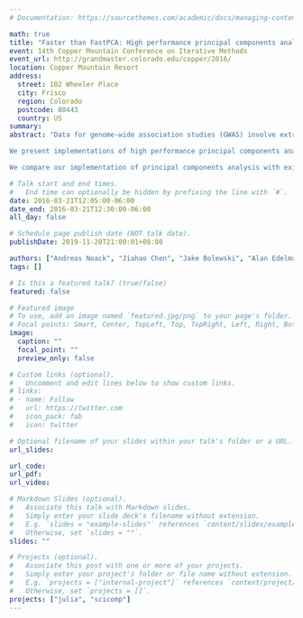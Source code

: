 ```yaml
---
# Documentation: https://sourcethemes.com/academic/docs/managing-content/

math: true
title: "Faster than FastPCA: High performance principal components analysis of genomics data"
event: 14th Copper Mountain Conference on Iterative Methods
event_url: http://grandmaster.colorado.edu/copper/2016/
location: Copper Mountain Resort
address: 
  street: 102 Wheeler Place
  city: Frisco
  region: Colorado
  postcode: 80443
  country: US
summary:
abstract: "Data for genome-wide association studies (GWAS) involve extremely large matrices with small nonnegative integer entries representing deviations from a reference genome. Principal components analysis (PCA) is traditionally used to identify clusters reflecting subpopulation structure in genomics populations.

We present implementations of high performance principal components analysis using Golub-Kahan-Lanczos (GKL) iterative bidiagonalization routines written in pure Julia. We demonstrate out of core computation on data stored on external files and databases, showing how Julia's user-extensible type system and generic functions with multimethods (multiple dispatch) allow for flexible and convenient definitions of new types reflecting new data structures, such as matrices stored in HDF5 files or in an array database. Operator overloading also allows for a natural expression of elementary operations such as matrix-vector products that exploit detailed knowledge of underlying storage formats and layouts for improved performance.

We compare our implementation of principal components analysis with existing tools designed for GWAS data, such as EIGENSOFT, FlashPCA and FastPCA. We show that in many cases, iterative bidiagonalization outperforms other methods implemented in these existing tools, such as randomized subspace iteration. We explore how convergence of GKL iterates and auxiliary quantities used in practical roundoff control strategies, such as the $\\omega$-recurrence coefficients in partial reorthogonalization reflect underlying structure latent in genomics data matrices."

# Talk start and end times.
#   End time can optionally be hidden by prefixing the line with `#`.
date: 2016-03-21T12:05:00-06:00
date_end: 2016-03-21T12:30:00-06:00
all_day: false

# Schedule page publish date (NOT talk date).
publishDate: 2019-11-20T21:00:01+08:00

authors: ["Andreas Noack", "Jiahao Chen", "Jake Bolewski", "Alan Edelman", "Nikolaos Patsopoulos"]
tags: []

# Is this a featured talk? (true/false)
featured: false

# Featured image
# To use, add an image named `featured.jpg/png` to your page's folder. 
# Focal points: Smart, Center, TopLeft, Top, TopRight, Left, Right, BottomLeft, Bottom, BottomRight.
image:
  caption: ""
  focal_point: ""
  preview_only: false

# Custom links (optional).
#   Uncomment and edit lines below to show custom links.
# links:
# - name: Follow
#   url: https://twitter.com
#   icon_pack: fab
#   icon: twitter

# Optional filename of your slides within your talk's folder or a URL.
url_slides:

url_code:
url_pdf:
url_video:

# Markdown Slides (optional).
#   Associate this talk with Markdown slides.
#   Simply enter your slide deck's filename without extension.
#   E.g. `slides = "example-slides"` references `content/slides/example-slides.md`.
#   Otherwise, set `slides = ""`.
slides: ""

# Projects (optional).
#   Associate this post with one or more of your projects.
#   Simply enter your project's folder or file name without extension.
#   E.g. `projects = ["internal-project"]` references `content/project/deep-learning/index.md`.
#   Otherwise, set `projects = []`.
projects: ["julia", "scicomp"]
---
```

